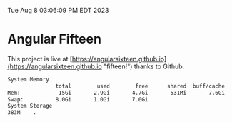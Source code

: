 Tue Aug  8 03:06:09 PM EDT 2023

# Angular Fifteen


This project is live at [https://angularsixteen.github.io](https://angularsixteen.github.io "fifteen!") thanks to Github.

```bash
System Memory
               total        used        free      shared  buff/cache   available
Mem:            15Gi       2.9Gi       4.7Gi       531Mi       7.6Gi        11Gi
Swap:          8.0Gi       1.0Gi       7.0Gi
System Storage
383M	.
